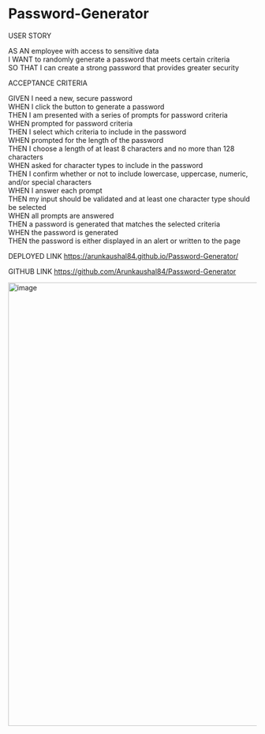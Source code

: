 # Password-Generator

USER STORY

AS AN employee with access to sensitive data  
I WANT to randomly generate a password that meets certain criteria  
SO THAT I can create a strong password that provides greater security  

ACCEPTANCE CRITERIA

GIVEN I need a new, secure password  
WHEN I click the button to generate a password  
THEN I am presented with a series of prompts for password criteria  
WHEN prompted for password criteria  
THEN I select which criteria to include in the password  
WHEN prompted for the length of the password  
THEN I choose a length of at least 8 characters and no more than 128 characters  
WHEN asked for character types to include in the password  
THEN I confirm whether or not to include lowercase, uppercase, numeric, and/or special characters  
WHEN I answer each prompt  
THEN my input should be validated and at least one character type should be selected  
WHEN all prompts are answered  
THEN a password is generated that matches the selected criteria  
WHEN the password is generated  
THEN the password is either displayed in an alert or written to the page  







DEPLOYED LINK
https://arunkaushal84.github.io/Password-Generator/

GITHUB LINK
https://github.com/Arunkaushal84/Password-Generator











<img width="899" alt="image" src="https://user-images.githubusercontent.com/122054710/227266486-fa237f83-cc0b-4e09-b437-5b9ae06072af.png">





